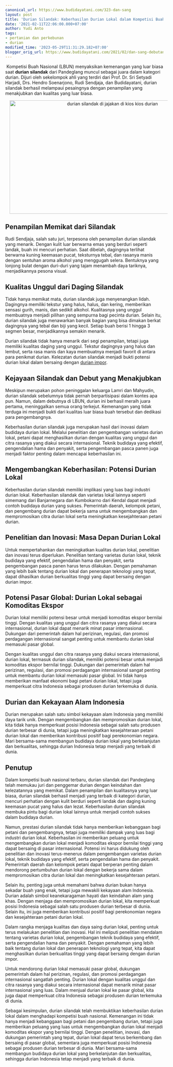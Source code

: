 ```yaml
---
canonical_url: https://www.budidayatani.com/323-dan-sang
layout: post
title: 'Durian Silandak: Keberhasilan Durian Lokal dalam Kompetisi Buah Nasional'
date: '2021-02-11T22:06:00.000+07:00'
author: Yudi Anto
tags:
- pertanian dan perkebunan
- durian
modified_time: '2023-05-29T11:31:29.182+07:00'
blogger_orig_url: https://www.budidayatani.com/2021/02/dan-sang-debutan-pun-menang.html
---
```


<p>&nbsp;Kompetisi Buah Nasional (LBUN) menyaksikan kemenangan yang luar biasa saat <b>durian silandak</b> dari Pandeglang muncul sebagai juara dalam kategori durian. Dijuri oleh sekelompok ahli yang terdiri dari Prof. Dr. Sri Setyadi Harjadi, Drs. Hendro Soenarjono, Rudi Sendjaja, dan Budidayatani, durian silandak berhasil melampaui pesaingnya dengan penampilan yang menakjubkan dan kualitas yang luar biasa.</p><div class="separator" style="clear: both; text-align: center;"><a href="https://blogger.googleusercontent.com/img/b/R29vZ2xl/AVvXsEjJV4suxT5QSdfPOcOTvlNP35bzg-CpAd1mSebFKRaEI_KC0rAMTEpoMatMb-rpEY8CVcNFVv_rp4n2V-FixfBl2PdPwF05bRxUVgXY9uoAAh8N4M2LzP8GJDAaw1QTERcsMQg5UhgC-k6oE88dtDfyoseXRBzrJMJ6U37wXc_HxqVoS49Jfdh2nUp4qg/s2133/durian(2).jpg" style="margin-left: 1em; margin-right: 1em;"><img alt="durian silandak di jajakan di kios kios durian" border="0" data-original-height="1200" data-original-width="2133" height="360" src="https://blogger.googleusercontent.com/img/b/R29vZ2xl/AVvXsEjJV4suxT5QSdfPOcOTvlNP35bzg-CpAd1mSebFKRaEI_KC0rAMTEpoMatMb-rpEY8CVcNFVv_rp4n2V-FixfBl2PdPwF05bRxUVgXY9uoAAh8N4M2LzP8GJDAaw1QTERcsMQg5UhgC-k6oE88dtDfyoseXRBzrJMJ6U37wXc_HxqVoS49Jfdh2nUp4qg/w640-h360/durian(2).jpg" width="640" /></a></div><h2>Penampilan Memikat dari Silandak</h2><p>Rudi Sendjaja, salah satu juri, terpesona oleh penampilan durian silandak yang menarik. Dengan kulit luar berwarna emas yang berduri seperti landak, buah ini mencuri perhatian. Saat dibelah, dagingnya terlihat berwarna kuning keemasan pucat, teksturnya tebal, dan rasanya manis dengan sentuhan aroma alkohol yang menggugah selera. Bentuknya yang lonjong bulat dengan duri-duri yang tajam menambah daya tariknya, menjadikannya pesona visual.</p><h2>Kualitas Unggul dari Daging Silandak</h2><p>Tidak hanya memikat mata, durian silandak juga menyenangkan lidah. Dagingnya memiliki tekstur yang halus, halus, dan kering, memberikan sensasi gurih, manis, dan sedikit alkohol. Kualitasnya yang unggul membuatnya menjadi pilihan yang sempurna bagi pecinta durian. Selain itu, durian silandak juga menawarkan banyak bagian yang bisa dimakan berkat dagingnya yang tebal dan biji yang kecil. Setiap buah berisi 1 hingga 3 segmen besar, menjadikannya semakin menarik.</p><p>Durian silandak tidak hanya menarik dari segi penampilan, tetapi juga memiliki kualitas daging yang unggul. Tekstur dagingnya yang halus dan lembut, serta rasa manis dan kaya membuatnya menjadi favorit di antara para penikmat durian. Kelezatan durian silandak menjadi bukti potensi durian lokal dalam bersaing dengan <a href="https://www.budidayatani.com/search/label/durian">durian impor</a>.</p><h2>Kejayaan Silandak dan Debut yang Menakjubkan</h2><p>Meskipun merupakan pohon peninggalan keluarga Lamri dan Mahyudin, durian silandak sebelumnya tidak pernah berpartisipasi dalam kontes apa pun. Namun, dalam debutnya di LBUN, durian ini berhasil meraih juara pertama, meninggalkan semua orang terkejut. Kemenangan yang tidak terduga ini menjadi bukti dari kualitas luar biasa buah tersebut dan dedikasi para pengembangnya.</p><p>Keberhasilan durian silandak juga merupakan hasil dari inovasi dalam budidaya durian lokal. Melalui penelitian dan pengembangan varietas durian lokal, petani dapat menghasilkan durian dengan kualitas yang unggul dan citra rasanya yang diakui secara internasional. Teknik budidaya yang efektif, pengendalian hama dan penyakit, serta pengembangan pasca panen juga menjadi faktor penting dalam mencapai keberhasilan ini.</p><h2>Mengembangkan Keberhasilan: Potensi Durian Lokal</h2><p>Keberhasilan durian silandak memiliki implikasi yang luas bagi industri durian lokal. Keberhasilan silandak dan varietas lokal lainnya seperti simemang dari Banjarnegara dan Kumbokarno dari Kendal dapat menjadi contoh budidaya durian yang sukses. Pemerintah daerah, kelompok petani, dan pengembang durian dapat bekerja sama untuk mengembangkan dan mempromosikan citra durian lokal serta meningkatkan kesejahteraan petani durian.</p><h2>Penelitian dan Inovasi: Masa Depan Durian Lokal</h2><p>Untuk mempertahankan dan meningkatkan kualitas durian lokal, penelitian dan inovasi terus diperlukan. Penelitian tentang varietas durian lokal, teknik budidaya yang efektif, pengendalian hama dan penyakit, serta pengembangan pasca panen harus terus dilakukan. Dengan pemahaman yang lebih baik tentang durian lokal dan penerapan teknologi yang tepat, dapat dihasilkan durian berkualitas tinggi yang dapat bersaing dengan durian impor.</p><h2>Potensi Pasar Global: Durian Lokal sebagai Komoditas Ekspor</h2><p>Durian lokal memiliki potensi besar untuk menjadi komoditas ekspor bernilai tinggi. Dengan kualitas yang unggul dan citra rasanya yang diakui secara internasional, durian lokal dapat menarik minat pasar internasional. Dukungan dari pemerintah dalam hal perizinan, regulasi, dan promosi perdagangan internasional sangat penting untuk membantu durian lokal memasuki pasar global.</p><p>Dengan kualitas unggul dan citra rasanya yang diakui secara internasional, durian lokal, termasuk durian silandak, memiliki potensi besar untuk menjadi komoditas ekspor bernilai tinggi. Dukungan dari pemerintah dalam hal perizinan, regulasi, dan promosi perdagangan internasional sangat penting untuk membantu durian lokal memasuki pasar global. Ini tidak hanya memberikan manfaat ekonomi bagi petani durian lokal, tetapi juga memperkuat citra Indonesia sebagai produsen durian terkemuka di dunia.</p><h2>Durian dan Kekayaan Alam Indonesia</h2><p>Durian merupakan salah satu simbol kekayaan alam Indonesia yang memiliki daya tarik unik. Dengan mengembangkan dan mempromosikan durian lokal, kita tidak hanya memperkuat posisi Indonesia sebagai salah satu produsen durian terbesar di dunia, tetapi juga meningkatkan kesejahteraan petani durian lokal dan memberikan kontribusi positif bagi perekonomian negara. Mari bersama-sama membangun budidaya durian lokal yang berkelanjutan dan berkualitas, sehingga durian Indonesia tetap menjadi yang terbaik di dunia.</p><h2>Penutup</h2><p>Dalam kompetisi buah nasional terbaru, durian silandak dari Pandeglang telah memukau juri dan penggemar durian dengan keindahan dan kelezatannya yang memikat. Dalam penampilan dan kualitasnya yang luar biasa, durian silandak berhasil menjadi yang terbaik di kategori durian, mencuri perhatian dengan kulit berduri seperti landak dan daging kuning keemasan pucat yang halus dan lezat. Keberhasilan durian silandak membuka pintu bagi durian lokal lainnya untuk menjadi contoh sukses dalam budidaya durian.</p><p>Namun, prestasi durian silandak tidak hanya memberikan kebanggaan bagi petani dan pengembangnya, tetapi juga memiliki dampak yang luas bagi industri durian lokal. Keberhasilan ini memberikan peluang untuk mengembangkan durian lokal menjadi komoditas ekspor bernilai tinggi yang dapat bersaing di pasar internasional. Potensi ini harus didukung oleh penelitian dan inovasi terus-menerus dalam pengembangan varietas durian lokal, teknik budidaya yang efektif, serta pengendalian hama dan penyakit. Pemerintah daerah dan kelompok petani dapat berperan penting dalam mendorong pertumbuhan durian lokal dengan bekerja sama dalam mempromosikan citra durian lokal dan meningkatkan kesejahteraan petani.</p><p>Selain itu, penting juga untuk memahami bahwa durian bukan hanya sekadar buah yang enak, tetapi juga mewakili kekayaan alam Indonesia. Durian adalah simbol keanekaragaman hayati dan keindahan alam yang khas. Dengan menjaga dan mempromosikan durian lokal, kita memperkuat posisi Indonesia sebagai salah satu produsen durian terbesar di dunia. Selain itu, ini juga memberikan kontribusi positif bagi perekonomian negara dan kesejahteraan petani durian lokal.</p><p>Dalam rangka menjaga kualitas dan daya saing durian lokal, penting untuk terus melakukan penelitian dan inovasi. Hal ini meliputi penelitian mendalam tentang varietas durian lokal, pengembangan teknik budidaya yang efektif, serta pengendalian hama dan penyakit. Dengan pemahaman yang lebih baik tentang durian lokal dan penerapan teknologi yang tepat, kita dapat menghasilkan durian berkualitas tinggi yang dapat bersaing dengan durian impor.</p><p>Untuk mendorong durian lokal memasuki pasar global, dukungan pemerintah dalam hal perizinan, regulasi, dan promosi perdagangan internasional sangatlah penting. Durian lokal dengan kualitas unggul dan citra rasanya yang diakui secara internasional dapat menarik minat pasar internasional yang luas. Dalam menjual durian lokal ke pasar global, kita juga dapat memperkuat citra Indonesia sebagai produsen durian terkemuka di dunia.</p><p>Sebagai kesimpulan, durian silandak telah membuktikan keberhasilan durian lokal dalam menghadapi kompetisi buah nasional. Kemenangan ini tidak hanya menjadi kebanggaan bagi petani dan pengembang durian, tetapi juga memberikan peluang yang luas untuk mengembangkan durian lokal menjadi komoditas ekspor yang bernilai tinggi. Dengan penelitian, inovasi, dan dukungan pemerintah yang tepat, durian lokal dapat terus berkembang dan bersaing di pasar global, sementara juga memperkuat posisi Indonesia sebagai produsen durian terbesar di dunia. Mari bersama-sama membangun budidaya durian lokal yang berkelanjutan dan berkualitas, sehingga durian Indonesia tetap menjadi yang terbaik di dunia.</p>